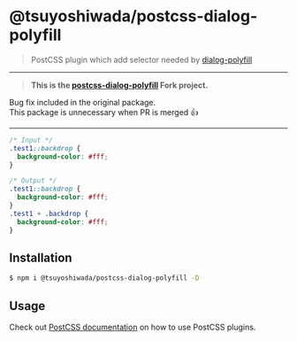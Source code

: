 # @tsuyoshiwada/postcss-dialog-polyfill

> PostCSS plugin which add selector needed by [dialog-polyfill](https://github.com/GoogleChrome/dialog-polyfill)

---

> **This is the [postcss-dialog-polyfill](https://github.com/komachi/postcss-dialog-polyfill) Fork project.**

Bug fix included in the original package.  
This package is unnecessary when PR is merged :+1:

---

```css
/* Input */
.test1::backdrop {
  background-color: #fff;
}
```

```css
/* Output */
.test1::backdrop {
  background-color: #fff;
}
.test1 + .backdrop {
  background-color: #fff;
}
```

## Installation

```bash
$ npm i @tsuyoshiwada/postcss-dialog-polyfill -D
```

## Usage

Check out [PostCSS documentation](https://github.com/postcss/postcss#usage) on how to use PostCSS plugins.
